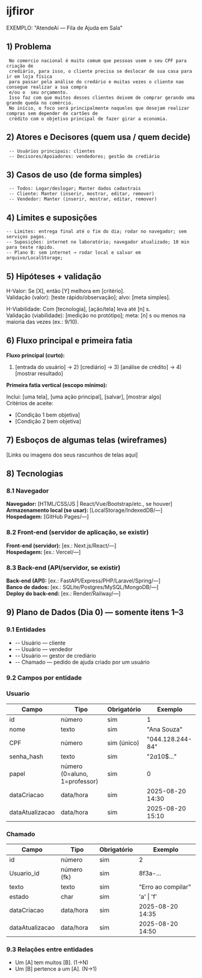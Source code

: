 # ijfiror
EXEMPLO: "AtendeAí — Fila de Ajuda em Sala"

## 1) Problema

     No comercio nacional é muito comum que pessoas usem o seu CPF para criação de 
     crediário, para isso, o cliente precisa se deslocar de sua casa para ir em loja física 
     para passar pela análise do credário e muitas vezes o cliente nao consegue realizar a sua compra
     e/ou o  seu orçamento.
     Isso faz com que muitos desses clientes deixem de comprar gerando uma grande queda no comércio.
     No início, o foco será principalmente naqueles que desejam realizar compras sem depender de cartões de 
     crédito com o objetivo principal de fazer girar a economia.


## 2) Atores e Decisores (quem usa / quem decide)
<!-- Liste papéis (não nomes).
     EXEMPLO:
     Usuários principais: Alunos da turma de Desenvolvimento Web
     Decisores/Apoiadores: Professores da disciplina; Coordenação do curso -->
     -- Usuários principais: clientes
     -- Decisores/Apoiadores: vendedores; gestão de crediário 

## 3) Casos de uso (de forma simples)
<!-- Formato "Ator: ações que pode fazer".
     DICA: Use "Manter (inserir, mostrar, editar, remover)" quando for CRUD.
     EXEMPLO:
     Todos: Logar/deslogar do sistema; Manter dados cadastrais
     Professor: Manter (inserir, mostrar, editar, remover) todos os chamados
     Aluno: Manter (inserir, mostrar, editar, remover) seus chamados -->
     -- Todos: Logar/deslogar; Manter dados cadastrais 
     -- Cliente: Manter (inserir, mostrar, editar, remover)  
     -- Vendedor: Manter (inserir, mostrar, editar, remover)

## 4) Limites e suposições
<!-- Simples assim:
     - Limites = regras/prazos/obrigações que você não controla.
     - Suposições = coisas que você espera ter e podem falhar.
     - Plano B = como você segue com a 1ª fatia se algo falhar.
     EXEMPLO:
     Limites: entrega final até o fim da disciplina (ex.: 2025-11-30); rodar no navegador; sem serviços pagos.
     Suposições: internet no laboratório; navegador atualizado; acesso ao GitHub; 10 min para teste rápido.
     Plano B: sem internet → rodar local e salvar em arquivo/LocalStorage; sem tempo do professor → testar com 3 colegas. -->
    -- Limites: entrega final até o fim do dia; rodar no navegador; sem serviços pagos. 
    -- Suposições: internet no laboratório; navegador atualizado; 10 min para teste rápido.
    -- Plano B: sem internet → rodar local e salvar em arquivo/LocalStorage;

## 5) Hipóteses + validação
<!-- Preencha as duas frases abaixo. Simples e direto.
     EXEMPLO Valor: Se o aluno ver sua posição na fila, sente mais controle e conclui melhor a atividade.
     Validação: teste com 5 alunos; sucesso se ≥4 abrem/fecham chamado sem ajuda.
     EXEMPLO Viabilidade: Com app no navegador (HTML/CSS/JS + armazenamento local),
     criar e listar chamados responde em até 1 segundo na maioria das vezes (ex.: 9 de cada 10).
     Validação: medir no protótipo com 30 ações; meta: pelo menos 27 de 30 ações (9/10) em 1s ou menos. -->
H-Valor: Se [X], então [Y] melhora em [critério].  
Validação (valor): [teste rápido/observação]; alvo: [meta simples].

H-Viabilidade: Com [tecnologia], [ação/tela] leva até [n] s.  
Validação (viabilidade): [medição no protótipo]; meta: [n] s ou menos na maioria das vezes (ex.: 9/10).

## 6) Fluxo principal e primeira fatia
<!-- Pense “Entrada → Processo → Saída”.
     EXEMPLO de Fluxo:
     1) Aluno faz login
     2) Clica em "Pedir ajuda" e descreve a dúvida
     3) Sistema salva e coloca na fila
     4) Lista mostra ordem e tempo desde criação
     5) Professor encerra o chamado
     EXEMPLO de 1ª fatia:
     Inclui login simples, criar chamado, listar em ordem.
     Critérios de aceite (objetivos): criar → aparece na lista com horário; encerrar → some ou marca "fechado". -->
**Fluxo principal (curto):**  
1) [entrada do usuário] → 2) [crediário] → 3) [análise de crédito] → 4) [mostrar resultado]

**Primeira fatia vertical (escopo mínimo):**  

<!-- encaminhar para o professor:
-->
Inclui: [uma tela], [uma ação principal], [salvar], [mostrar algo]  
Critérios de aceite:
- [Condição 1 bem objetiva]
- [Condição 2 bem objetiva]

## 7) Esboços de algumas telas (wireframes)
<!-- Vale desenho no papel (foto), Figma, Excalidraw, etc. Não precisa ser bonito, precisa ser claro.
     EXEMPLO de telas:
     • Login
     • Lista de chamados (ordem + tempo desde criação)
     • Novo chamado (formulário simples)
     • Painel do professor (atender/encerrar)
     EXEMPLO de imagem:
     ![Wireframe - Lista de chamados](img/wf-lista-chamados.png) -->
[Links ou imagens dos seus rascunhos de telas aqui]

## 8) Tecnologias
<!-- Liste apenas o que você REALMENTE pretende usar agora. -->

### 8.1 Navegador
**Navegador:** [HTML/CSS/JS | React/Vue/Bootstrap/etc., se houver]  
**Armazenamento local (se usar):** [LocalStorage/IndexedDB/—]  
**Hospedagem:** [GitHub Pages/—]

### 8.2 Front-end (servidor de aplicação, se existir)
**Front-end (servidor):** [ex.: Next.js/React/—]  
**Hospedagem:** [ex.: Vercel/—]

### 8.3 Back-end (API/servidor, se existir)
**Back-end (API):** [ex.: FastAPI/Express/PHP/Laravel/Spring/—]  
**Banco de dados:** [ex.: SQLite/Postgres/MySQL/MongoDB/—]  
**Deploy do back-end:** [ex.: Render/Railway/—]

## 9) Plano de Dados (Dia 0) — somente itens 1–3
<!-- Defina só o essencial para criar o banco depois. -->

### 9.1 Entidades
<!-- EXEMPLO:
     - Usuario — pessoa que usa o sistema (aluno/professor)
     - Chamado — pedido de ajuda criado por um usuário -->
-    -- Usuário — cliente
-    -- Usuário — vendedor
-    -- Usuário — gestor de crediário
-    -- Chamado — pedido de ajuda criado por um usuário

### 9.2 Campos por entidade
<!-- Use tipos simples: uuid, texto, número, data/hora, booleano, char. -->

### Usuario
| Campo           | Tipo                          | Obrigatório | Exemplo            |
|-----------------|-------------------------------|-------------|--------------------|
| id              | número                        | sim         | 1                  |
| nome            | texto                         | sim         | "Ana Souza"        |
| CPF             | número                        | sim (único) | "044.128.244-84"   |
| senha_hash      | texto                         | sim         | "$2a$10$..."       |
| papel           | número (0=aluno, 1=professor) | sim         | 0                  |
| dataCriacao     | data/hora                     | sim         | 2025-08-20 14:30   |
| dataAtualizacao | data/hora                     | sim         | 2025-08-20 15:10   |

### Chamado
| Campo           | Tipo               | Obrigatório | Exemplo                 |
|-----------------|--------------------|-------------|-------------------------|
| id              | número             | sim         | 2                       |
| Usuario_id      | número (fk)        | sim         | 8f3a-...                |
| texto           | texto              | sim         | "Erro ao compilar"      |
| estado          | char               | sim         | 'a' \| 'f'              |
| dataCriacao     | data/hora          | sim         | 2025-08-20 14:35        |
| dataAtualizacao | data/hora          | sim         | 2025-08-20 14:50        |

### 9.3 Relações entre entidades
<!-- Frases simples bastam. EXEMPLO:
     Um Usuario tem muitos Chamados (1→N).
     Um Chamado pertence a um Usuario (N→1). -->
- Um [A] tem muitos [B]. (1→N)
- Um [B] pertence a um [A]. (N→1)
